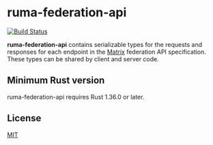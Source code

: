 # ruma-federation-api

[![Build Status](https://travis-ci.org/ruma/ruma-federation-api.svg?branch=master)](https://travis-ci.org/ruma/ruma-federation-api)

**ruma-federation-api** contains serializable types for the requests and responses for each endpoint in the [Matrix](https://matrix.org/) federation API specification.
These types can be shared by client and server code.

## Minimum Rust version

ruma-federation-api requires Rust 1.36.0 or later.

## License

[MIT](http://opensource.org/licenses/MIT)
